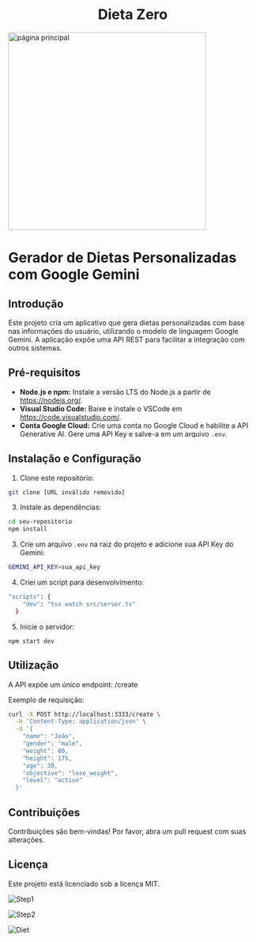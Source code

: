 <h1 align="center">Dieta Zero</h1>
 
<img src="https://github.com/user-attachments/assets/05e9a64d-338f-4a38-97e2-c8b450c8a316" alt="página principal" width="400px"/>


# Gerador de Dietas Personalizadas com Google Gemini

## Introdução
Este projeto cria um aplicativo que gera dietas personalizadas com base nas informações do usuário, utilizando o modelo de linguagem Google Gemini. A aplicação expõe uma API REST para facilitar a integração com outros sistemas.

## Pré-requisitos
* **Node.js e npm:** Instale a versão LTS do Node.js a partir de https://nodejs.org/.
* **Visual Studio Code:** Baixe e instale o VSCode em https://code.visualstudio.com/.
* **Conta Google Cloud:** Crie uma conta no Google Cloud e habilite a API Generative AI. Gere uma API Key e salve-a em um arquivo `.env`.

## Instalação e Configuração

1. Clone este repositório:

```bash
git clone [URL inválido removido]
```

3. Instale as dependências:

```bash
cd seu-repositorio
npm install
```

3. Crie um arquivo `.env` na raiz do projeto e adicione sua API Key do Gemini:

```bash
GEMINI_API_KEY=sua_api_key
```

4. Criei um script para desenvolvimento:

```bash
"scripts": {
    "dev": "tsx watch src/server.ts"
  }
```

5. Inicie o servidor:

```
npm start dev
```

## Utilização

A API expõe um único endpoint: /create

Exemplo de requisição:

```bash
curl -X POST http://localhost:3333/create \
  -H 'Content-Type: application/json' \
  -d '{
    "name": "João",
    "gender": "male",
    "weight": 80,
    "height": 175,
    "age": 30,
    "objective": "lose_weight",
    "level": "active"
  }'
```

## Contribuições

Contribuições são bem-vindas! Por favor, abra um pull request com suas alterações.

## Licença

Este projeto está licenciado sob a licença MIT.

![Step1](https://github.com/user-attachments/assets/4b0e0f29-c2e7-44ff-a525-e4d7afd1ef1e)


![Step2](https://github.com/user-attachments/assets/643a6d83-75d5-42dc-aeda-dacf4924b44b)


![Diet](https://github.com/user-attachments/assets/92751290-f274-4f5f-a3da-4b34a00418ec)
